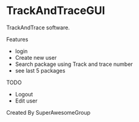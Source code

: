 # TrackAndTraceGUI
TrackAndTrace software.

Features 
- login
- Create new user
- Search package using Track and trace number
- see last 5 packages

TODO
- Logout
- Edit user

Created By SuperAwesomeGroup
